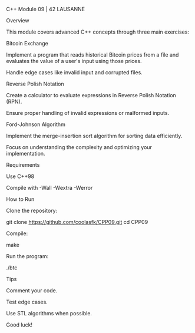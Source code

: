 C++ Module 09 | 42 LAUSANNE

Overview

This module covers advanced C++ concepts through three main exercises:

Bitcoin Exchange

Implement a program that reads historical Bitcoin prices from a file and evaluates the value of a user's input using those prices.

Handle edge cases like invalid input and corrupted files.

Reverse Polish Notation

Create a calculator to evaluate expressions in Reverse Polish Notation (RPN).

Ensure proper handling of invalid expressions or malformed inputs.

Ford-Johnson Algorithm

Implement the merge-insertion sort algorithm for sorting data efficiently.

Focus on understanding the complexity and optimizing your implementation.

Requirements

Use C++98

Compile with -Wall -Wextra -Werror

How to Run

Clone the repository:

git clone https://github.com/coolasfk/CPP09.git
cd CPP09

Compile:

make

Run the program:

./btc

Tips

Comment your code.

Test edge cases.

Use STL algorithms when possible.

Good luck!

